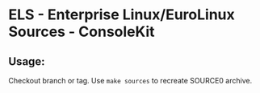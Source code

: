 # ELS - Enterprise Linux/EuroLinux Sources - ConsoleKit
 
## Usage:
  Checkout branch or tag. Use `make sources` to recreate  SOURCE0 archive.
